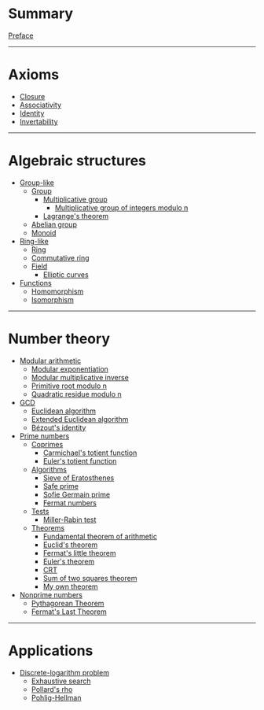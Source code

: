 # Summary

[Preface](./index.md)

---

# Axioms

- [Closure](./axioms/closure.md)
- [Associativity](./axioms/associativity.md)
- [Identity](./axioms/identity.md)
- [Invertability](./axioms/invertability.md)

---

# Algebraic structures

- [Group-like]()
  - [Group](./algebraic-structures/group-like/group/index.md)
    - [Multiplicative group](./algebraic-structures/group-like/group/multiplicative.md)
      - [Multiplicative group of integers modulo n](./algebraic-structures/group-like/group/multiplicative-integers-modulo-n.md)
    - [Lagrange's theorem](./algebraic-structures/group-like/group/lagranges-theorem.md)
  - [Abelian group](./algebraic-structures/group-like/abelian-group.md)
  - [Monoid](./algebraic-structures/group-like/monoid.md)
- [Ring-like]()
  - [Ring](./algebraic-structures/ring-like/ring.md)
  - [Commutative ring](./algebraic-structures/ring-like/commutative-ring.md)
  - [Field](./algebraic-structures/ring-like/field/index.md)
    - [Elliptic curves](./algebraic-structures/ring-like/field/elliptic-curves.md)
- [Functions]()
  - [Homomorphism]()
  - [Isomorphism]()

---

# Number theory

- [Modular arithmetic](./modular-arithmetic/index.md)
  - [Modular exponentiation](./modular-arithmetic/modular-exponentiation.md)
  - [Modular multiplicative inverse](./modular-arithmetic/modular-multiplicative-inverse.md)
  - [Primitive root modulo n](./modular-arithmetic/primitive-root-modulo-n.md)
  - [Quadratic residue modulo n](./modular-arithmetic/quadratic-reside-modulo-n.md)
- [GCD](./gcd.md)
    - [Euclidean algorithm]()
    - [Extended Euclidean algorithm]()
    - [Bézout's identity](./bézouts-identity.md)
- [Prime numbers](./prime-numbers/index.md)
    - [Coprimes](./prime-numbers/coprimes.md)
      - [Carmichael's totient function](./carmichael-function.md)
      - [Euler's totient function](./eulers-totient-function.md)
    - [Algorithms](./prime-numbers/algorithms.md)
      - [Sieve of Eratosthenes]()
      - [Safe prime]()
      - [Sofie Germain prime]()
      - [Fermat numbers](./prime-numbers/fermat-numbers.md)
    - [Tests]()
      - [Miller-Rabin test]()
    - [Theorems]()
      - [Fundamental theorem of arithmetic](./fundamental-theorem-of-arithmetic.md)
      - [Euclid's theorem](./prime-numbers/euclids-theorem.md)
      - [Fermat's little theorem](./prime-numbers/fermats-little-theorem.md)
      - [Euler's theorem](./prime-numbers/eulers-theorem.md)
      - [CRT](./prime-numbers/crt.md)
      - [Sum of two squares theorem](./prime-numbers/sum-of-two-squares-theorem.md)
      - [My own theorem](./prime-numbers/my-own-theorem.md)
- [Nonprime numbers]()
  - [Pythagorean Theorem](./pythagorean-theorem.md)
  - [Fermat's Last Theorem](./fermats-last-theorem.md)
---

# Applications

- [Discrete-logarithm problem]()
  - [Exhaustive search]()
  - [Pollard's rho]()
  - [Pohlig-Hellman]()
